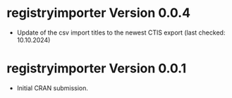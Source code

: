 # registryimporter Version 0.0.4
* Update of the csv import titles to the newest CTIS export (last checked: 10.10.2024)
# registryimporter Version 0.0.1

* Initial CRAN submission.
